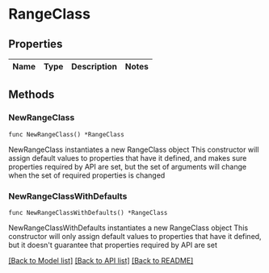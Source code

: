 # RangeClass

## Properties

Name | Type | Description | Notes
------------ | ------------- | ------------- | -------------

## Methods

### NewRangeClass

`func NewRangeClass() *RangeClass`

NewRangeClass instantiates a new RangeClass object
This constructor will assign default values to properties that have it defined,
and makes sure properties required by API are set, but the set of arguments
will change when the set of required properties is changed

### NewRangeClassWithDefaults

`func NewRangeClassWithDefaults() *RangeClass`

NewRangeClassWithDefaults instantiates a new RangeClass object
This constructor will only assign default values to properties that have it defined,
but it doesn't guarantee that properties required by API are set


[[Back to Model list]](../README.md#documentation-for-models) [[Back to API list]](../README.md#documentation-for-api-endpoints) [[Back to README]](../README.md)


